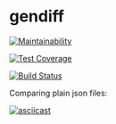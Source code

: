 # gendiff

[![Maintainability](https://api.codeclimate.com/v1/badges/05fa6caa4b9f24375838/maintainability)](https://codeclimate.com/github/Talinka/frontend-project-lvl2/maintainability)

[![Test Coverage](https://api.codeclimate.com/v1/badges/05fa6caa4b9f24375838/test_coverage)](https://codeclimate.com/github/Talinka/frontend-project-lvl2/test_coverage)

[![Build Status](https://travis-ci.org/Talinka/frontend-project-lvl2.svg?branch=master)](https://travis-ci.org/Talinka/frontend-project-lvl2)


Comparing plain json files:

[![asciicast](https://asciinema.org/a/ikiYx3nZY9ZUTKp2mLXgUYtHV.svg)](https://asciinema.org/a/ikiYx3nZY9ZUTKp2mLXgUYtHV)
